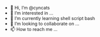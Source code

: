 - 👋 Hi, I’m @cyncats
- 👀 I’m interested in ...
- 🌱 I’m currently learning shell script bash
- 💞️ I’m looking to collaborate on ...
- 📫 How to reach me ...

<!---
cyncats/cyncats is a ✨ special ✨ repository because its `README.md` (this file) appears on your GitHub profile.
You can click the Preview link to take a look at your changes.
--->
